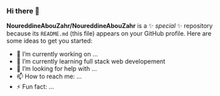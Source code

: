 ### Hi there 👋

**NoureddineAbouZahr/NoureddineAbouZahr** is a ✨ _special_ ✨ repository because its `README.md` (this file) appears on your GitHub profile.
Here are some ideas to get you started:

- 🔭 I’m currently working on ...
- 🌱 I’m currently learning full stack web developement
- 🤔 I’m looking for help with ...
- 📫 How to reach me: ...
- ⚡ Fun fact: ...
